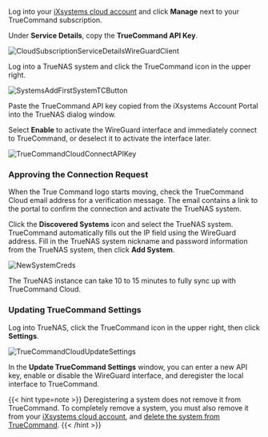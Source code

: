 &NewLine;

Log into your [iXsystems cloud account](https://portal.ixsystems.com) and click **Manage** next to your TrueCommand subscription.

Under **Service Details**, copy the **TrueCommand API Key**.

![CloudSubscriptionServiceDetailsWireGuardClient](/images/TrueCommand/Cloud/CloudSubscriptionServiceDetailsWireGuardClient.png "Account Services: TrueCommand API Key")

Log into a TrueNAS system and click the TrueCommand icon in the upper right.

![SystemsAddFirstSystemTCButton](/images/TrueCommand/Systems/SystemsAddFirstSystemTCButton.png "Connecting from TrueNAS")

Paste the TrueCommand API key copied from the iXsystems Account Portal into the TrueNAS dialog window.

Select **Enable** to activate the WireGuard interface and immediately connect to TrueCommand, or deselect it to activate the interface later.

![TrueCommandCloudConnectAPIKey](/images/TrueCommand/Cloud/TrueCommandCloudConnectAPIKey.png "Connecting TrueNAS to TrueCommand Cloud")

### Approving the Connection Request

When the True Command logo starts moving, check the TrueCommand Cloud email address for a verification message.
The email contains a link to the portal to confirm the connection and activate the TrueNAS system.

Click the **Discovered Systems** icon and select the TrueNAS system. TrueCommand automatically fills out the IP field using the WireGuard address. Fill in the TrueNAS system nickname and password information from the TrueNAS system, then click **Add System**.

![NewSystemCreds](/images/TrueCommand/Dashboard/TC20NewSystemCreds.png "Registering TrueNAS in TrueCommand Cloud")

The TrueNAS instance can take 10 to 15 minutes to fully sync up with TrueCommand Cloud.

### Updating TrueCommand Settings

Log into TrueNAS, click the TrueCommand icon in the upper right, then click **Settings**.

![TrueCommandCloudUpdateSettings](/images/TrueCommand/Cloud/TrueCommandCloudUpdateSettings.png "Updating TrueCommand Cloud Settings")

In the **Update TrueCommand Settings** window, you can enter a new API key, enable or disable the WireGuard interface, and deregister the local interface to TrueCommand.

{{< hint type=note >}}
Deregistering a system does not remove it from TrueCommand. To completely remove a system, you must also remove it from your [iXsystems cloud account](portal.ixsystems.com), and [delete the system from TrueCommand](https://www.truenas.com/docs/truecommand/3.0/adminguide/systems/#expand-7-Systems).
{{< /hint >}}
